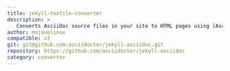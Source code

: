 ```yaml
---
title: jekyll-textile-converter
description: >
   Converts AsciiDoc source files in your site to HTML pages using [Asciidoctor](http://asciidoctor.org/)
author: mojavelinux
compatible: v3
git: git@github.com:asciidoctor/jekyll-asciidoc.git
repository: https://github.com/asciidoctor/jekyll-asciidoc
category: converter
---
```

